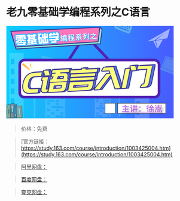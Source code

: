 # 老九零基础学编程系列之C语言

![img](../../../assets/study163/free/08941c067c084df1961f773f24e8bf32.png)

> 价格：免费

> [官方链接：https://study.163.com/course/introduction/1003425004.htm](https://study.163.com/course/introduction/1003425004.htm)

> [阿里网盘：]()

> [百度网盘：]()

> [夸克网盘：]()

